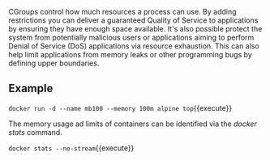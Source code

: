 CGroups control how much resources a process can use. By adding restrictions you can deliver a guaranteed Quality of Service to applications by ensuring they have enough space available. It's also possible protect the system from potentially malicious users or applications aiming to perform Denial of Service (DoS) applications via resource exhaustion. This can also help limit applications from memory leaks or other programming bugs by defining upper boundaries.

## Example

`docker run -d --name mb100 --memory 100m alpine top`{{execute}}

The memory usage ad limits of containers can be identified via the _docker stats_ command.

`docker stats --no-stream`{{execute}}
